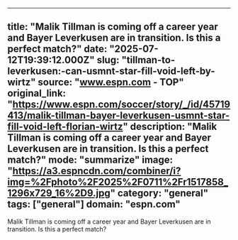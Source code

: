 ---
   title: "Malik Tillman is coming off a career year and Bayer Leverkusen are in transition. Is this a perfect match?"
   date: "2025-07-12T19:39:12.000Z"
   slug: "tillman-to-leverkusen:-can-usmnt-star-fill-void-left-by-wirtz"
   source: "www.espn.com - TOP"
   original_link: "https://www.espn.com/soccer/story/_/id/45719413/malik-tillman-bayer-leverkusen-usmnt-star-fill-void-left-florian-wirtz"
   description: "Malik Tillman is coming off a career year and Bayer Leverkusen are in transition. Is this a perfect match?"
   mode: "summarize"
   image: "https://a3.espncdn.com/combiner/i?img=%2Fphoto%2F2025%2F0711%2Fr1517858_1296x729_16%2D9.jpg"
   category: "general"
   tags: ["general"]
   domain: "espn.com"
  ---
  Malik Tillman is coming off a career year and Bayer Leverkusen are in transition. Is this a perfect match?